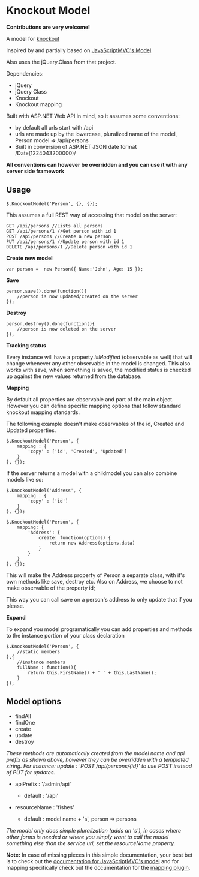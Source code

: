 Knockout Model
==============

**Contributions are very welcome!**

A model for [knockout](https://github.com/SteveSanderson/knockout)

Inspired by and partially based on [JavaScriptMVC's Model](http://javascriptmvc.com/docs.html#!jQuery.Model)

Also uses the jQuery.Class from that project. 

Dependencies:

- jQuery
- jQuery Class
- Knockout
- Knockout mapping


Built with ASP.NET Web API in mind, so it assumes some conventions:

- by default all urls start with /api
- urls are made up by the lowercase, pluralized name of the model, Person model => /api/persons
- Built in conversion of ASP.NET JSON date format  \/Date(1224043200000)\/ 


**All conventions can however be overridden and you can use it with any server side framework**



Usage
-----

	$.KnockoutModel('Person', {}, {});

This assumes a full REST way of accessing that model on the server:

	GET /api/persons //Lists all persons
	GET /api/persons/1 //Get person with id 1
	POST /api/persons //Create a new person
	PUT /api/persons/1 //Update person with id 1
	DELETE /api/persons/1 //Delete person with id 1


**Create new model**

	var person =  new Person({ Name:'John', Age: 15 });

**Save**

	person.save().done(function(){
		//person is now updated/created on the server
	});

**Destroy**

	person.destroy().done(function(){
		//person is now deleted on the server
	});

**Tracking status**

Every instance will have a property *isModified* (observable as well) that will change whenever any other observable in the model is changed. This also works with save, when something is saved, the modified status is checked up against the new values returned from the database.


**Mapping**

By default all properties are observable and part of the main object. However you can define specific mapping options that follow standard knockout mapping standards. 

The following example doesn't make observables of the id, Created and Updated properties.

	$.KnockoutModel('Person', {
	    mapping : {
	        'copy' : ['id', 'Created', 'Updated']
	    }
	}, {});

If the server returns a model with a childmodel you can also combine models like so:

	$.KnockoutModel('Address', {
		mapping : {
			'copy' : ['id'] 
		}
	}, {});

	$.KnockoutModel('Person', {
		mapping: {
			'Address': {
				create: function(options) {
					return new Address(options.data)
				}
			}
		}
	}, {});	

This will make the Address property of Person a separate class, with it's own methods like save, destroy etc. Also on Address, we choose to not make observable of the property id;

This way you can call save on a person's address to only update that if you please.

**Expand**

To expand you model programatically you can add properties and methods to the instance portion of your class declaration

	$.KnockoutModel('Person', {
		//static members
	},{
		//instance members
		fullName : function(){
			return this.FirstName() + ' ' + this.LastName();
		}
	});
	


Model options
-------------

- findAll
- findOne
- create
- update
- destroy

*These methods are automatically created from the model name and api prefix as shown above, however they can be overridden with a templated string. For instance: update : 'POST /api/persons/{id}' to use POST instead of PUT for updates.*

- apiPrefix : '/admin/api'
	- default : '/api'


- resourceName : 'fishes'
	- default : model name + 's', person => persons

*The model only does simple pluralization (adds an 's'), in cases where other forms is needed or where you simply want to call the model something else than the service url, set the resourceName property.*




**Note:** In case of missing pieces in this simple documentation, your best bet is to check out the [documentation for JavaScriptMVC's model](http://javascriptmvc.com/docs.html#!jQuery.Model) and for mapping specifically check out the documentation for the [mapping plugin](http://knockoutjs.com/documentation/plugins-mapping.html).